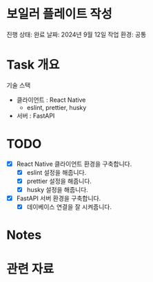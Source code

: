 # 보일러 플레이트 작성

진행 상태: 완료
날짜: 2024년 9월 12일
작업 환경: 공통

# Task 개요

기술 스택

- 클라이언트 : React Native
    - eslint, prettier, husky
- 서버 : FastAPI

# TODO

- [x]  React Native 클라이언트 환경을 구축합니다.
    - [x]  eslint 설정을 해줍니다.
    - [x]  prettier 설정을 해줍니다.
    - [x]  husky 설정을 해줍니다.
- [x]  FastAPI 서버 환경을 구축합니다.
    - [x]  데이베이스 연결을 잘 시켜줍니다.

# Notes

# 관련 자료

[](../%E1%84%80%E1%85%B5%E1%84%89%E1%85%AE%E1%86%AF%20%E1%84%89%E1%85%B3%E1%84%90%E1%85%A2%E1%86%A8%207c42969c3a204219b1b3a9f6170f6d87.md)